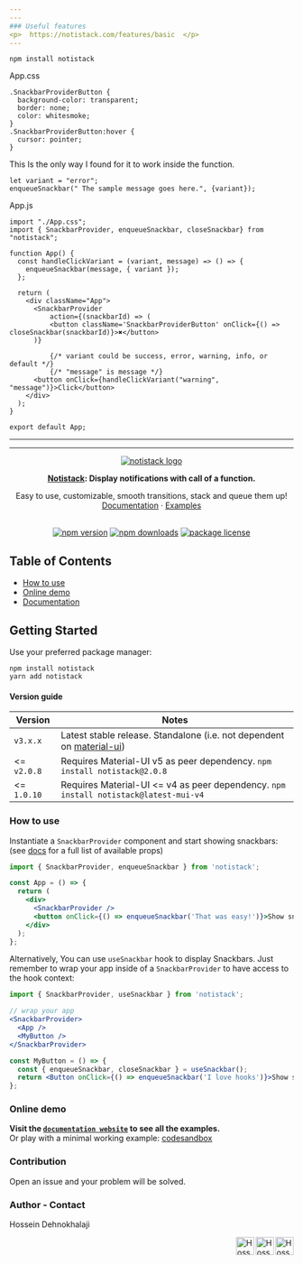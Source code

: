 ```yaml
---
---
### Useful features
<p>  https://notistack.com/features/basic  </p>  
---
```


```
npm install notistack
```
<p> App.css </p>

```
.SnackbarProviderButton {
  background-color: transparent;
  border: none;
  color: whitesmoke;
}
.SnackbarProviderButton:hover {
  cursor: pointer;
}
```
<p> This Is the only way I found for it to work inside the function. </p>

```
let variant = "error";
enqueueSnackbar(" The sample message goes here.", {variant});
```
<p> App.js </p>

```
import "./App.css";
import { SnackbarProvider, enqueueSnackbar, closeSnackbar} from "notistack";

function App() {
  const handleClickVariant = (variant, message) => () => {
    enqueueSnackbar(message, { variant });
  };

  return (
    <div className="App">
      <SnackbarProvider
          action={(snackbarId) => (
          <button className='SnackbarProviderButton' onClick={() => closeSnackbar(snackbarId)}>✖</button>
      )}
        
          {/* variant could be success, error, warning, info, or default */}
          {/* "message" is message */}
      <button onClick={handleClickVariant("warning", "message")}>Click</button>
    </div>
  );
}

export default App;
```


---
---

<p align="center">
  <a href="https://notistack.com/" rel="noopener" target="_blank"><img src="https://user-images.githubusercontent.com/26996372/227733423-19064bf7-5176-4a0b-a1b6-cd80a7b32cdf.png" alt="notistack logo"></a></p>
</p>

<div align="center">

**[Notistack](https://notistack.com): Display notifications with call of a function.**

</div>

<div align="center">
Easy to use, customizable, smooth transitions, stack and queue them up!
</div>
<div align="center">
<a href="https://notistack.com">Documentation</a>
<span> · </span>
<a href="https://notistack.com/features/basic">Examples</a>
</br>
</br>

[![npm version](https://img.shields.io/npm/v/notistack.svg?label=version)](https://www.npmjs.com/package/notistack)
[![npm downloads](https://img.shields.io/npm/dm/notistack.svg)](https://www.npmjs.com/package/notistack)
[![package license](https://img.shields.io/npm/l/notistack.svg)](https://www.npmjs.com/package/notistack)

</div>


Table of Contents
--
- [How to use](#how-to-use)
- [Online demo](#online-demo)
- [Documentation](https://notistack.com/api-reference)

## Getting Started

Use your preferred package manager:
```
npm install notistack
yarn add notistack
```

#### Version guide
| Version | Notes 
| --- | --- |
| `v3.x.x` | Latest stable release. Standalone (i.e. not dependent on [material-ui](https://github.com/mui/material-ui)) |
| <= `v2.0.8` | Requires Material-UI v5 as peer dependency. `npm install notistack@2.0.8` |
| <= `1.0.10` | Requires Material-UI <= v4 as peer dependency. `npm install notistack@latest-mui-v4` |



### How to use

Instantiate a `SnackbarProvider` component and start showing snackbars: (see [docs](https://notistack.com/notistack/api-reference) for a full list of available props)

```jsx
import { SnackbarProvider, enqueueSnackbar } from 'notistack';

const App = () => {
  return (
    <div>
      <SnackbarProvider />
      <button onClick={() => enqueueSnackbar('That was easy!')}>Show snackbar</button>
    </div>
  );
};
```

Alternatively, You can use `useSnackbar` hook to display Snackbars. Just remember to wrap your app inside of a `SnackbarProvider` to have access to the hook context:

```jsx
import { SnackbarProvider, useSnackbar } from 'notistack';

// wrap your app
<SnackbarProvider>
  <App />
  <MyButton />
</SnackbarProvider>

const MyButton = () => {
  const { enqueueSnackbar, closeSnackbar } = useSnackbar();
  return <Button onClick={() => enqueueSnackbar('I love hooks')}>Show snackbar</Button>;
};
```

### Online demo

**Visit the [`documentation website`](https://notistack.com/features/basic) to see all the examples.**</br>
Or play with a minimal working example: [codesandbox](https://codesandbox.io/s/github/iamhosseindhv/notistack/tree/master/examples/simple-example??hidenavigation=1&module=%2FApp.js) </br>

### Contribution

Open an issue and your problem will be solved.

### Author - Contact

Hossein Dehnokhalaji

<a href="https://www.instagram.com/iamhosseindhv"><img src="https://github.com/iamhosseindhv/Rentaly/blob/master/Gifs/instagram.png" alt="Hossein Dehnokhalaji Instagram profile" align="right" width="32" height="32"/></a>
<a href="https://www.linkedin.com/in/iamhosseindhv"><img src="https://github.com/iamhosseindhv/Rentaly/blob/master/Gifs/linkedin.png" alt="Hossein Dehnokhalaji Linkedin profile" align="right" width="32" height="32"/></a>
<a href="mailto:hossein.dehnavi98@yahoo.com"><img src="https://github.com/iamhosseindhv/Rentaly/blob/master/Gifs/contact.png" alt="Hossein Dehnokhalaji email address" align="right" width="32" height="32"/></a>

